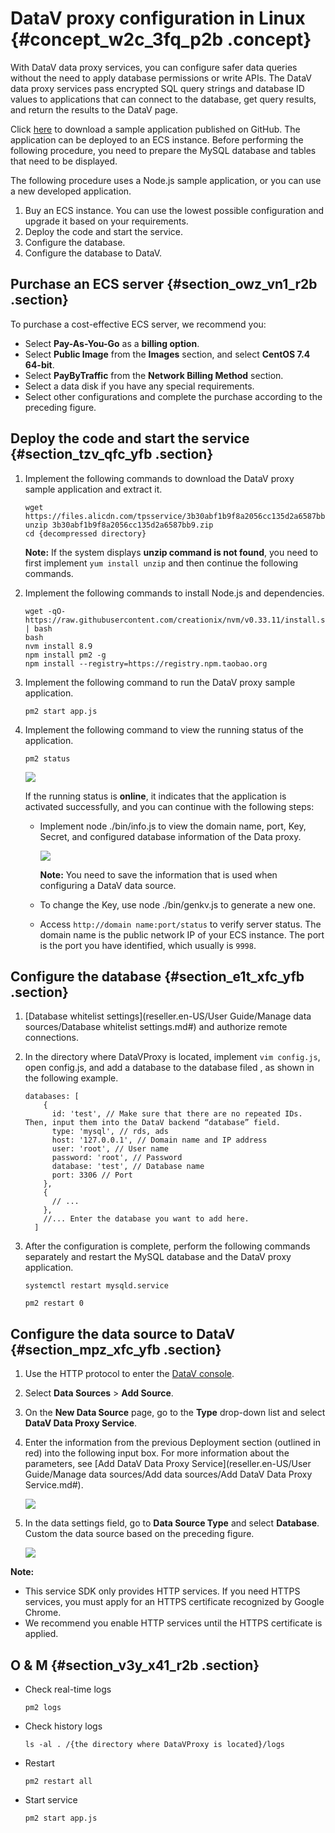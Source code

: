 # DataV proxy configuration in Linux {#concept_w2c_3fq_p2b .concept}

With DataV data proxy services, you can configure safer data queries without the need to apply database permissions or write APIs. The DataV data proxy services pass encrypted SQL query strings and database ID values to applications that can connect to the database, get query results, and return the results to the DataV page.

Click [here](https://files.alicdn.com/tpsservice/3b30abf1b9f8a2056cc135d2a6587bb9.zip) to download a sample application published on GitHub. The application can be deployed to an ECS instance. Before performing the following procedure, you need to prepare the MySQL database and tables that need to be displayed.

The following procedure uses a Node.js sample application, or you can use a new developed application.

1.  Buy an ECS instance. You can use the lowest possible configuration and upgrade it based on your requirements.
2.  Deploy the code and start the service.
3.  Configure the database.
4.  Configure the database to DataV.

## Purchase an ECS server {#section_owz_vn1_r2b .section}

To purchase a cost-effective ECS server, we recommend you:

-   Select **Pay-As-You-Go** as a **billing option**.
-   Select **Public Image** from the **Images** section, and select **CentOS 7.4 64-bit**.
-   Select **PayByTraffic** from the **Network Billing Method** section.
-   Select a data disk if you have any special requirements.
-   Select other configurations and complete the purchase according to the preceding figure.

## Deploy the code and start the service {#section_tzv_qfc_yfb .section}

1.  Implement the following commands to download the DataV proxy sample application and extract it.

    ```
    wget https://files.alicdn.com/tpsservice/3b30abf1b9f8a2056cc135d2a6587bb9.zip
    unzip 3b30abf1b9f8a2056cc135d2a6587bb9.zip
    cd {decompressed directory}
    ```

    **Note:** If the system displays **unzip command is not found**, you need to first implement `yum install unzip` and then continue the following commands.

2.  Implement the following commands to install Node.js and dependencies.

    ```
    wget -qO- https://raw.githubusercontent.com/creationix/nvm/v0.33.11/install.sh | bash
    bash
    nvm install 8.9
    npm install pm2 -g
    npm install --registry=https://registry.npm.taobao.org
    ```

3.  Implement the following command to run the DataV proxy sample application.

    ```
    pm2 start app.js
    ```

4.  Implement the following command to view the running status of the application.

    ```
    pm2 status
    ```

    ![](http://static-aliyun-doc.oss-cn-hangzhou.aliyuncs.com/assets/img/16583/155055855133646_en-US.png)

    If the running status is **online**, it indicates that the application is activated successfully, and you can continue with the following steps:

    -   Implement node ./bin/info.js to view the domain name, port, Key, Secret, and configured database information of the Data proxy.

        ![](http://static-aliyun-doc.oss-cn-hangzhou.aliyuncs.com/assets/img/16583/155055855133650_en-US.png)

        **Note:** You need to save the information that is used when configuring a DataV data source.

    -   To change the Key, use node ./bin/genkv.js to generate a new one.
    -   Access `http://domain name:port/status` to verify server status. The domain name is the public network IP of your ECS instance. The port is the port you have identified, which usually is `9998`.

## Configure the database {#section_e1t_xfc_yfb .section}

1.  [Database whitelist settings](reseller.en-US/User Guide/Manage data sources/Database whitelist settings.md#) and authorize remote connections.
2.  In the directory where DataVProxy is located, implement `vim config.js`, open config.js, and add a database to the database filed , as shown in the following example.

    ```
    databases: [
        {
          id: 'test', // Make sure that there are no repeated IDs. Then, input them into the DataV backend “database” field. 
          type: 'mysql', // rds, ads
          host: '127.0.0.1', // Domain name and IP address
          user: 'root', // User name
          password: 'root', // Password
          database: 'test', // Database name
          port: 3306 // Port
        },
        {
          // ... 
        },
        //... Enter the database you want to add here. 
      ]
    ```

3.  After the configuration is complete, perform the following commands separately and restart the MySQL database and the DataV proxy application.

    ```
    systemctl restart mysqld.service
    ```

    ```
    pm2 restart 0
    ```


## Configure the data source to DataV {#section_mpz_xfc_yfb .section}

1.  Use the HTTP protocol to enter the [DataV console](http://partners-intl.console.aliyun.com/#/datav).
2.  Select **Data Sources** \> **Add Source**.
3.  On the **New Data Source** page, go to the **Type** drop-down list and select **DataV Data Proxy Service**.
4.  Enter the information from the previous Deployment section \(outlined in red\) into the following input box. For more information about the parameters, see [Add DataV Data Proxy Service](reseller.en-US/User Guide/Manage data sources/Add data sources/Add DataV Data Proxy Service.md#).

    ![](http://static-aliyun-doc.oss-cn-hangzhou.aliyuncs.com/assets/img/16583/15505585519303_en-US.png)

5.  In the data settings field, go to **Data Source Type** and select **Database**. Custom the data source based on the preceding figure.

    ![](http://static-aliyun-doc.oss-cn-hangzhou.aliyuncs.com/assets/img/16583/15505585518648_en-US.png)


**Note:** 

-   This service SDK only provides HTTP services. If you need HTTPS services, you must apply for an HTTPS certificate recognized by Google Chrome.
-   We recommend you enable HTTP services until the HTTPS certificate is applied.

## O & M {#section_v3y_x41_r2b .section}

-   Check real-time logs

    ```
    pm2 logs
    ```

-   Check history logs

    ```
    ls -al . /{the directory where DataVProxy is located}/logs
    ```

-   Restart

    ```
    pm2 restart all
    ```

-   Start service

    ```
    pm2 start app.js
    ```


